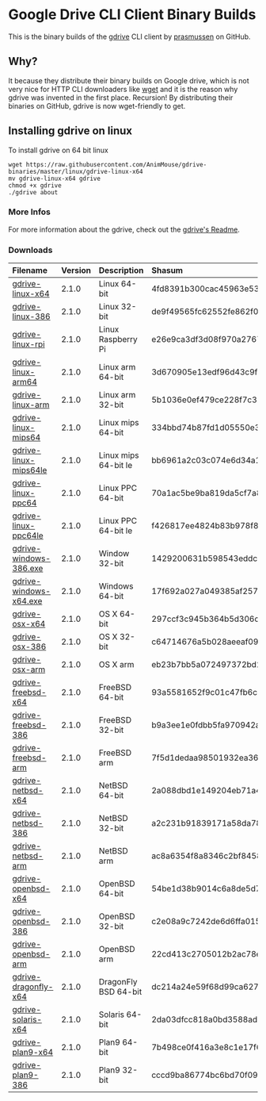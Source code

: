# Google Drive CLI Client Binary Builds
This is the binary builds of the [gdrive](https://github.com/prasmussen/gdrive) CLI client by [prasmussen](https://github.com/prasmussen) on GitHub.
## Why?
It because they distribute their binary builds on Google drive, which is not very nice for HTTP CLI downloaders like [wget](https://www.gnu.org/software/wget/) and it is the reason why gdrive was invented in the first place. Recursion! By distributing their binaries on GitHub, gdrive is now wget-friendly to get.
## Installing gdrive on linux
To install gdrive on 64 bit linux
```
wget https://raw.githubusercontent.com/AnimMouse/gdrive-binaries/master/linux/gdrive-linux-x64
mv gdrive-linux-x64 gdrive
chmod +x gdrive
./gdrive about
```
### More Infos
For more information about the gdrive, check out the [gdrive's Readme](https://github.com/prasmussen/gdrive/blob/master/README.md).
### Downloads
| Filename               | Version | Description        | Shasum                                   |
|:-----------------------|:--------|:-------------------|:-----------------------------------------|
| [gdrive-linux-x64](https://raw.githubusercontent.com/AnimMouse/gdrive-binaries/master/linux/gdrive-linux-x64) | 2.1.0 | Linux 64-bit | 4fd8391b300cac45963e53da44dcfe68da08d843 |
| [gdrive-linux-386](https://raw.githubusercontent.com/AnimMouse/gdrive-binaries/master/linux/gdrive-linux-386) | 2.1.0 | Linux 32-bit | de9f49565fc62552fe862f08f84694ab4653adc2 |
| [gdrive-linux-rpi](https://raw.githubusercontent.com/AnimMouse/gdrive-binaries/master/linux/gdrive-linux-rpi) | 2.1.0 | Linux Raspberry Pi | e26e9ca3df3d08f970a276782ac5e92731c85467 |
| [gdrive-linux-arm64](https://raw.githubusercontent.com/AnimMouse/gdrive-binaries/master/linux/gdrive-linux-arm64) | 2.1.0 | Linux arm 64-bit | 3d670905e13edf96d43c9f97293bdba62c740926 |
| [gdrive-linux-arm](https://raw.githubusercontent.com/AnimMouse/gdrive-binaries/master/linux/gdrive-linux-arm) | 2.1.0 | Linux arm 32-bit | 5b1036e0ef479ce228f7c32d1adfdc3840d71d10 |
| [gdrive-linux-mips64](https://raw.githubusercontent.com/AnimMouse/gdrive-binaries/master/linux/gdrive-linux-mips64) | 2.1.0 | Linux mips 64-bit | 334bbd74b87fd1d05550e366724fe8e3c9e61ca4 |
| [gdrive-linux-mips64le](https://raw.githubusercontent.com/AnimMouse/gdrive-binaries/master/linux/gdrive-linux-mips64le) | 2.1.0 | Linux mips 64-bit le | bb6961a2c03c074e6d34a1ec280cc69f5d5002f5 |
| [gdrive-linux-ppc64](https://raw.githubusercontent.com/AnimMouse/gdrive-binaries/master/linux/gdrive-linux-ppc64) | 2.1.0 | Linux PPC 64-bit | 70a1ac5be9ba819da5cf7a8dbd513805a26509ac |
| [gdrive-linux-ppc64le](https://raw.githubusercontent.com/AnimMouse/gdrive-binaries/master/linux/gdrive-linux-ppc64le) | 2.1.0 | Linux PPC 64-bit le | f426817ee4824b83b978f82f8e72eac6db92f2d1 |
| [gdrive-windows-386.exe](https://raw.githubusercontent.com/AnimMouse/gdrive-binaries/master/windows/gdrive-windows-386.exe) | 2.1.0 | Window 32-bit | 1429200631b598543eddc3df3487117cad95adbb |
| [gdrive-windows-x64.exe](https://raw.githubusercontent.com/AnimMouse/gdrive-binaries/master/windows/gdrive-windows-x64.exe) | 2.1.0 | Windows 64-bit | 17f692a027a049385af2576503cd376593cc87b7 |
| [gdrive-osx-x64](https://raw.githubusercontent.com/AnimMouse/gdrive-binaries/master/osx/gdrive-osx-x64) | 2.1.0 | OS X 64-bit | 297ccf3c945b364b5d306cef335ba44b0900e927 |
| [gdrive-osx-386](https://raw.githubusercontent.com/AnimMouse/gdrive-binaries/master/osx/gdrive-osx-386) | 2.1.0 | OS X 32-bit | c64714676a5b028aeeaf09e5f3b84d363e0ec7ed |
| [gdrive-osx-arm](https://raw.githubusercontent.com/AnimMouse/gdrive-binaries/master/osx/gdrive-osx-arm) | 2.1.0 | OS X arm | eb23b7bb5a072497372bd253e8fc8353bec8a64c |
| [gdrive-freebsd-x64](https://raw.githubusercontent.com/AnimMouse/gdrive-binaries/master/freebsd/gdrive-freebsd-x64) | 2.1.0 | FreeBSD 64-bit | 93a5581652f9c01c47fb6c16e8ae655182f265da |
| [gdrive-freebsd-386](https://raw.githubusercontent.com/AnimMouse/gdrive-binaries/master/freebsd/gdrive-freebsd-386) | 2.1.0 | FreeBSD 32-bit | b9a3ee1e0fdbb5fa970942ab89b354ee863a5758 |
| [gdrive-freebsd-arm](https://raw.githubusercontent.com/AnimMouse/gdrive-binaries/master/freebsd/gdrive-freebsd-arm) | 2.1.0 | FreeBSD arm | 7f5d1dedaa98501932ea368f2baba240da0b00d8 |
| [gdrive-netbsd-x64](https://raw.githubusercontent.com/AnimMouse/gdrive-binaries/master/netbsd/gdrive-netbsd-x64) | 2.1.0 | NetBSD 64-bit | 2a088dbd1e149204eb71a47ade109816983fe53f |
| [gdrive-netbsd-386](https://raw.githubusercontent.com/AnimMouse/gdrive-binaries/master/netbsd/gdrive-netbsd-386) | 2.1.0 | NetBSD 32-bit | a2c231b91839171a58da780657c445d4a1430537 |
| [gdrive-netbsd-arm](https://raw.githubusercontent.com/AnimMouse/gdrive-binaries/master/netbsd/gdrive-netbsd-arm) | 2.1.0 | NetBSD arm | ac8a6354f8a8346c2bf84585e14f4a2cc69451db |
| [gdrive-openbsd-x64](https://raw.githubusercontent.com/AnimMouse/gdrive-binaries/master/openbsd/gdrive-openbsd-x64) | 2.1.0 | OpenBSD 64-bit | 54be1d38b9014c6a8de5d71233cd6f208c27ac1c |
| [gdrive-openbsd-386](https://raw.githubusercontent.com/AnimMouse/gdrive-binaries/master/openbsd/gdrive-openbsd-386) | 2.1.0 | OpenBSD 32-bit | c2e08a9c7242de6d6ffa01598425fea0550076b8 |
| [gdrive-openbsd-arm](https://raw.githubusercontent.com/AnimMouse/gdrive-binaries/master/openbsd/gdrive-openbsd-arm) | 2.1.0 | OpenBSD arm | 22cd413c2705012b2ac78e64cc9f2b5bfa96dbea |
| [gdrive-dragonfly-x64](https://raw.githubusercontent.com/AnimMouse/gdrive-binaries/master/dragonfly/gdrive-dragonfly-x64) | 2.1.0 | DragonFly BSD 64-bit | dc214a24e59f68d99ca62757d99099051f83804a |
| [gdrive-solaris-x64](https://raw.githubusercontent.com/AnimMouse/gdrive-binaries/master/solaris/gdrive-solaris-x64) | 2.1.0 | Solaris 64-bit | 2da03dfcc818a0bd3588ad850349a5a2554913fb |
| [gdrive-plan9-x64](https://raw.githubusercontent.com/AnimMouse/gdrive-binaries/master/plan9/gdrive-plan9-x64) | 2.1.0 | Plan9 64-bit | 7b498ce0f416a3e8c1e17f603d21a3e84c1a9283 |
| [gdrive-plan9-386](https://raw.githubusercontent.com/AnimMouse/gdrive-binaries/master/plan9/gdrive-plan9-386) | 2.1.0 | Plan9 32-bit | cccd9ba86774bc6bd70f092158e2fcafa94601c0 |
